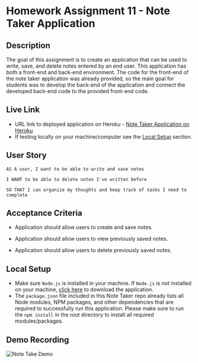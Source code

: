 # Homework Assignment 11 - Note Taker Application

## Description

The goal of this assignment is to create an application that can be used to write, save, and delete notes entered by an end user. This application has both a front-end and back-end environment. The code for the front-end of the note taker application was already provided, so the main goal for students was to develop the back-end of the application and connect the developed back-end code to the provided front-end code.

## Live Link

- URL link to deployed application on Heroku - [Note Taker Application on Heroku](https://dashboard.heroku.com/apps/note-taker-by-dre/deploy/github)
- If testing locally on your machine/computer see the [Local Setup](#Local-Setup) section.

## User Story

```
AS A user, I want to be able to write and save notes

I WANT to be able to delete notes I've written before

SO THAT I can organize my thoughts and keep track of tasks I need to complete
```

## Acceptance Criteria

- Application should allow users to create and save notes.

- Application should allow users to view previously saved notes.

- Application should allow users to delete previously saved notes.

## Local Setup

- Make sure `Node.js` is installed in your machine. If `Node.js` is not installed on your machine, [click here](https://nodejs.org/en/) to download the application.
- The `package.json` file included in this Note Taker repo already lists all Node modules, NPM packages, and other dependencies that are required to successfully run this application. Please make sure to run the `npm install` in the root directory to install all required modules/packages.

## Demo Recording

![Note Take Demo](./media/Note_Taker_Demo.gif)
